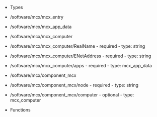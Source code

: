  - Types
  - /software/mcx/mcx_entry
  - /software/mcx/mcx_app_data
  - /software/mcx/mcx_computer
   - /software/mcx/mcx_computer/RealName
    - required
    - type: string
   - /software/mcx/mcx_computer/ENetAddress
    - required
    - type: string
   - /software/mcx/mcx_computer/apps
    - required
    - type: mcx_app_data
  - /software/mcx/component_mcx
   - /software/mcx/component_mcx/node
    - required
    - type: string
   - /software/mcx/component_mcx/computer
    - optional
    - type: mcx_computer

 - Functions
